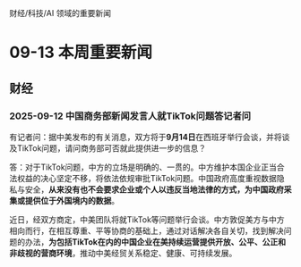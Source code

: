 财经/科技/AI 领域的重要新闻

# 09-13 本周重要新闻
## 财经
### 2025-09-12 中国商务部新闻发言人就TikTok问题答记者问
有记者问：据中美发布的有关消息，双方将于**9月14日**在西班牙举行会谈，并将谈及TikTok问题，请问商务部可否就此提供进一步的信息？

答：对于TikTok问题，中方的立场是明确的、一贯的。中方维护本国企业正当合法权益的决心坚定不移，将依法依规审批TikTok问题。中国政府高度重视数据隐私与安全，**从来没有也不会要求企业或个人以违反当地法律的方式，为中国政府采集或提供位于外国境内的数据**。

近日，经双方商定，中美团队将就TikTok等问题举行会谈。中方敦促美方与中方相向而行，在相互尊重、平等协商的基础上，通过对话解决各自关切，找到解决问题的办法，**为包括TikTok在内的中国企业在美持续运营提供开放、公平、公正和非歧视的营商环境**，推动中美经贸关系稳定、健康、可持续发展。
